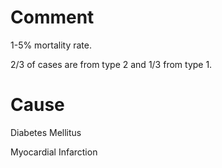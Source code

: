 # Comment

1-5% mortality rate.

2/3 of cases are from type 2 and 1/3 from type 1.

# Cause

Diabetes Mellitus

Myocardial Infarction
